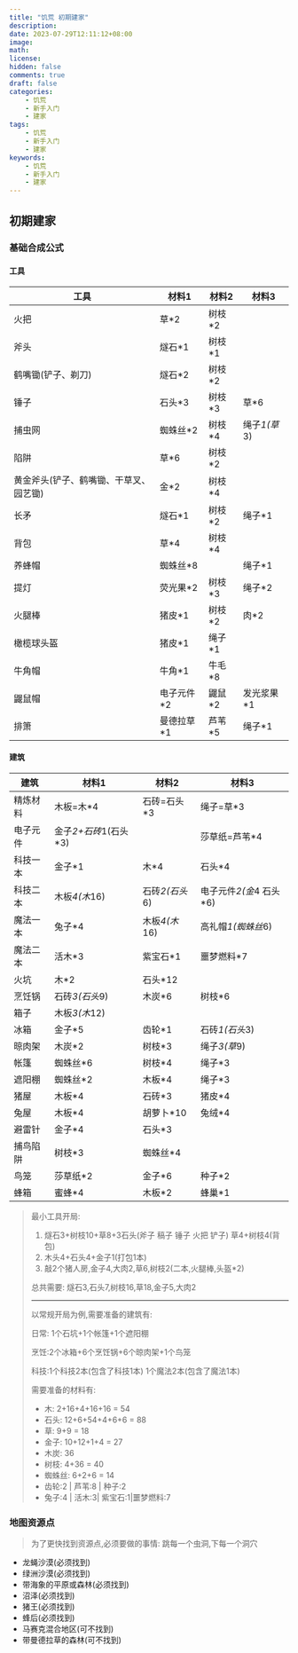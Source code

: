 ```yaml
---
title: "饥荒 初期建家"
description:
date: 2023-07-29T12:11:12+08:00
image:
math:
license:
hidden: false
comments: true
draft: false
categories:
    - 饥荒
    - 新手入门
    - 建家
tags:
    - 饥荒
    - 新手入门
    - 建家
keywords:
    - 饥荒
    - 新手入门
    - 建家
---
```


## 初期建家
### 基础合成公式
#### 工具
| 工具 | 材料1  | 材料2  | 材料3             |
|--|------|------|-----------------|
| 火把 | 草*2  | 树枝*2 |              |
| 斧头 | 燧石*1 | 树枝*1 |                 |
| 鹤嘴锄(铲子、剃刀) |燧石*2      | 树枝*2 |                 |
| 锤子 | 石头*3 | 树枝*3 | 草*6 |
| 捕虫网 | 蜘蛛丝*2 | 树枝*4 | 绳子*1(草*3) |
| 陷阱 | 草*6 | 树枝*2 | |
| 黄金斧头(铲子、鹤嘴锄、干草叉、园艺锄) | 金*2 | 树枝*4 | |
| 长矛 | 燧石*1 | 树枝*2 | 绳子*1 |
| 背包 | 草*4 | 树枝*4 |  |
| 养蜂帽 | 蜘蛛丝*8 |  | 绳子*1 |
| 提灯 | 荧光果*2 | 树枝*3 | 绳子*2 |
| 火腿棒 | 猪皮*1 | 树枝*2 | 肉*2 |
| 橄榄球头盔 | 猪皮*1 | 绳子*1 |  |
| 牛角帽 | 牛角*1 | 牛毛*8 |  |
| 鼹鼠帽 | 电子元件*2 | 鼹鼠*2 | 发光浆果*1 |
| 排箫 | 曼德拉草*1 | 芦苇*5 | 绳子*1 |

#### 建筑
| 建筑     | 材料1                 | 材料2          | 材料3                   |
| -------- | --------------------- | -------------- | ----------------------- |
| 精炼材料 | 木板=木*4             | 石砖=石头*3    | 绳子=草*3               |
| 电子元件 | 金子*2+石砖*1(石头*3) |                | 莎草纸=芦苇*4           |
| 科技一本 | 金子*1                | 木*4           | 石头*4                  |
| 科技二本 | 木板*4(木*16)         | 石砖*2(石头*6) | 电子元件*2(金*4 石头*6) |
| 魔法一本 | 兔子*4                | 木板*4(木*16)  | 高礼帽*1(蜘蛛丝*6)      |
| 魔法二本 | 活木*3                | 紫宝石*1       | 噩梦燃料*7              |
| 火坑     | 木*2                  | 石头*12        |                         |
| 烹饪锅   | 石砖*3(石头*9)        | 木炭*6         | 树枝*6                  |
| 箱子     | 木板*3(木*12)         |                |                         |
| 冰箱     | 金子*5                | 齿轮*1         | 石砖*1(石头*3)          |
| 晾肉架   | 木炭*2                | 树枝*3         | 绳子*3(草*9)            |
| 帐篷     | 蜘蛛丝*6              | 树枝*4         | 绳子*3                  |
| 遮阳棚   | 蜘蛛丝*2              | 木板*4         | 绳子*3                  |
| 猪屋     | 木板*4                | 石砖*3         | 猪皮*4                  |
| 兔屋     | 木板*4                | 胡萝卜*10      | 兔绒*4                  |
| 避雷针   | 金子*4                | 石头*3         |                         |
| 捕鸟陷阱 | 树枝*3                | 蜘蛛丝*4       |                         |
| 鸟笼     | 莎草纸*2              | 金子*6         | 种子*2                  |
| 蜂箱     | 蜜蜂*4                | 木板*2         | 蜂巢*1                  |

> 最小工具开局:
>
> 1. 燧石3+树枝10+草8+3石头(斧子 稿子 锤子 火把 铲子)  草4+树枝4(背包)
> 2. 木头4+石头4+金子1(打包1本)
> 3. 敲2个猪人房,金子4,大肉2,草6,树枝2(二本,火腿棒,头盔*2)
>
> 总共需要: 燧石3,石头7,树枝16,草18,金子5,大肉2
>
> ------
>
> 以常规开局为例,需要准备的建筑有:
>
> 日常: 1个石坑+1个帐篷+1个遮阳棚
>
> 烹饪:2个冰箱+6个烹饪锅+6个晾肉架+1个鸟笼
>
> 科技:1个科技2本(包含了科技1本) 1个魔法2本(包含了魔法1本)
>
> 需要准备的材料有:
>
> - 木: 2+16+4+16+16 = 54
> - 石头: 12+6+54+4+6+6 = 88
> - 草: 9+9 = 18
> - 金子: 10+12+1+4 = 27
> - 木炭: 36
> - 树枝: 4+36 = 40
> - 蜘蛛丝: 6+2+6 = 14
> - 齿轮:2 | 芦苇:8 | 种子:2
> - 兔子:4 | 活木:3| 紫宝石:1|噩梦燃料:7



### 地图资源点

> 为了更快找到资源点,必须要做的事情: 跳每一个虫洞,下每一个洞穴

- 龙蝇沙漠(必须找到)
- 绿洲沙漠(必须找到)
- 带海象的平原或森林(必须找到)
- 沼泽(必须找到)
- 猪王(必须找到)
- 蜂后(必须找到)
- 马赛克混合地区(可不找到)
- 带曼德拉草的森林(可不找到)
